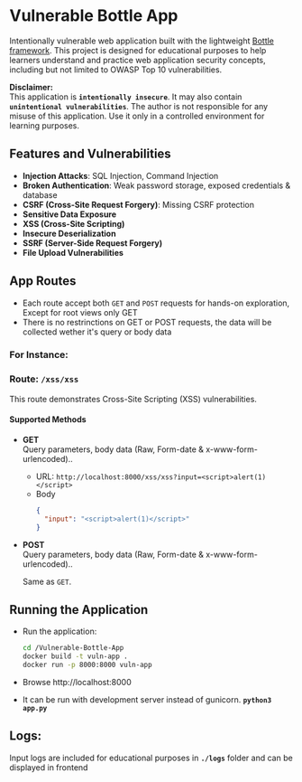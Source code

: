 # Vulnerable Bottle App

Intentionally vulnerable web application built with the lightweight [Bottle framework](https://bottlepy.org/). This project is designed for educational purposes to help learners understand and practice web application security concepts, including but not limited to OWASP Top 10 vulnerabilities.

**Disclaimer:**  
This application is **`intentionally insecure`**. It may also contain **`unintentional vulnerabilities`**. The author is not responsible for any misuse of this application. Use it only in a controlled environment for learning purposes.

## Features and Vulnerabilities

- **Injection Attacks**: SQL Injection, Command Injection
- **Broken Authentication**: Weak password storage, exposed credentials & database
- **CSRF (Cross-Site Request Forgery)**: Missing CSRF protection
- **Sensitive Data Exposure**
- **XSS (Cross-Site Scripting)**
- **Insecure Deserialization**
- **SSRF (Server-Side Request Forgery)**
- **File Upload Vulnerabilities**


## App Routes

- Each route accept both `GET` and `POST` requests for hands-on exploration, Except for root views only GET
- There is no restrinctions on GET or POST requests, the data will be collected wether it's query or body data

### For Instance:

### Route: `/xss/xss`

This route demonstrates Cross-Site Scripting (XSS) vulnerabilities.

#### **Supported Methods**
- **GET**  
Query parameters, body data (Raw, Form-date & x-www-form-urlencoded)..  
  - URL: `http://localhost:8000/xss/xss?input=<script>alert(1)</script>`
  - Body
    ```json
    {
      "input": "<script>alert(1)</script>"
    }
    ```

- **POST**  
Query parameters, body data (Raw, Form-date & x-www-form-urlencoded)..  

  Same as `GET`.  

## Running the Application

- Run the application:
    ```bash
    cd /Vulnerable-Bottle-App
    docker build -t vuln-app .
    docker run -p 8000:8000 vuln-app
    ```

- Browse http://localhost:8000
- It can be run with development server instead of gunicorn. **`python3 app.py`**

## Logs:
Input logs are included for educational purposes in **`./logs`** folder and can be displayed in frontend
